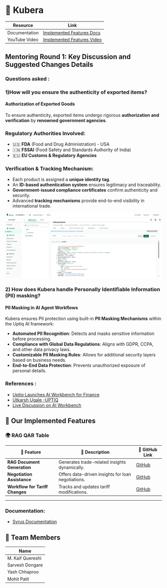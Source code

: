 # 🪷 Kubera
| **Resource**          | **Link**  |
|----------------------|----------------------------------------------------------------|
|  Documentation    | [Implemented Features Docs](https://docs.google.com/document/d/1FZ90SyxTMGsVLiVWltbq9KAj_1_ZmnpgHi0lbHDvE6o/edit?usp=sharing) |
|  YouTube Video    | [Implemented Features Video](https://youtu.be/yC98yoD1A7A) |


## Mentoring Round 1: Key Discussion and Suggested Changes Details

### Questions asked :

### 1)How will you ensure the authenticity of exported items?

#### **Authorization of Exported Goods**

To ensure authenticity, exported items undergo rigorous **authorization and verification** by **renowned government agencies**.

### Regulatory Authorities Involved:

- 🇺🇸 **FDA** (Food and Drug Administration) - USA
- 🇮🇳 **FSSAI** (Food Safety and Standards Authority of India)
- 🇪🇺 **EU Customs & Regulatory Agencies**

### Verification & Tracking Mechanism:

- Each product is assigned a **unique identity tag**.
- An **ID-based authentication system** ensures legitimacy and traceability.
- **Government-issued compliance certificates** confirm authenticity and security.
- Advanced **tracking mechanisms** provide end-to-end visibility in international trade.

![Product Certification details updated in mongoDB](Images/MongoDB_update_for_certifications.jpg)

### 2) How does Kubera handle Personally Identifiable Information (PII) masking?

#### **PII Masking in AI Agent Workflows**

Kubera ensures PII protection using built-in **PII Masking Mechanisms** within the Uptiq AI framework:

- **Automated PII Recognition**: Detects and masks sensitive information before processing.
- **Compliance with Global Data Regulations**: Aligns with GDPR, CCPA, and other data privacy laws.
- **Customizable PII Masking Rules**: Allows for additional security layers based on business needs.
- **End-to-End Data Protection**: Prevents unauthorized exposure of personal details.

### References :

- [Uptiq Launches AI Workbench for Finance](https://www.uptiq.ai/blogs/uptiq-launches-ai-workbench-for-finance)
- [Utkarsh Ugale -UPTIQ ](https://www.youtube.com/@UtkarshUgale)
- [Live Discussion on AI Workbench](https://www.youtube.com/live/9jz7aSprGSQ)

## 🌟 Our Implemented Features

### 🌍 **RAG QAR Table**

| 🔹 **Feature**                  | 📝 **Description**                                 | 🔗 **GitHub Link**                                                                                                                        |
| ------------------------------- | -------------------------------------------------- | ----------------------------------------------------------------------------------------------------------------------------------------- |
| **RAG Document Generation**     | Generates trade-related insights dynamically.      | [ GitHub](https://github.com/CMPN-CODECELL/Syrus2025_Cross-BorderTrade-InternationalFinance_Hashcode/tree/main/Agents/QnA%20Agent)        |
| **Negotiation Assistance**      | Offers data-driven insights for loan negotiations. | [ GitHub](https://github.com/CMPN-CODECELL/Syrus2025_Cross-BorderTrade-InternationalFinance_Hashcode/tree/main/Agents/Negotiator%20Agent) |
| **Workflow for Tariff Changes** | Tracks and updates tariff modifications.           | [ GitHub](https://github.com/CMPN-CODECELL/Syrus2025_Cross-BorderTrade-InternationalFinance_Hashcode/tree/main/Agents/QnA%20Agent)        |

---
###  Documentation: 

- [Syrus Documentation](https://docs.google.com/document/d/1Z3bS_zWUPoLzFgCjPeYfFbB_HJ_jyIlaRdBijhP-LtA/edit?usp=sharing)  


## 👥 Team Members

| **Name**         |
| ---------------- |
| M. Kaif Quereshi |
| Sarvesh Dongare  |
| Yash Chhaproo    |
| Mohit Patil      |
